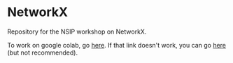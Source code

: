 # NetworkX
Repository for the NSIP workshop on NetworkX.

To work on google colab, go [here](https://colab.research.google.com/github/nuitrcs/NetworkX/blob/main/NetworkX.ipynb).
If that link doesn't work, you can go [here](https://colab.research.google.com/drive/1W2kGr4erN7Gys3bxHM34IG-kOyUKQU2m?usp=sharing) (but not recommended).
